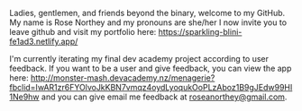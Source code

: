Ladies, gentlemen, and friends beyond the binary, welcome to my GitHub. 
My name is Rose Northey and my pronouns are she/her 
I now invite you to leave github and visit my portfolio here: https://sparkling-blini-fe1ad3.netlify.app/

I'm currently iterating my final dev academy project according to user feedback. 
If you want to be a user and give feedback, you can view the app here: 
http://monster-mash.devacademy.nz/menagerie?fbclid=IwAR1zr6FYOlvoJkKBN7vmqz4oydLyoqukOoPLzAboz1B9gJEdw99HI1Ne9hw
and you can give email me feedback at roseanorthey@gmail.com.
